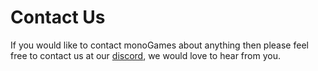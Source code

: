 <h1>Contact Us</h1>
<p>
If you would like to contact monoGames about anything then please feel free to contact us at our <a href="https://discord.gg/5V4Y7y2gwV">discord</a>, we would love to hear from you.
</p>
